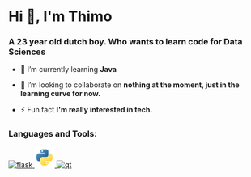 <h1 align="left">Hi 👋, I'm Thimo</h1>
<h3 align="left">A 23 year old dutch boy. Who wants to learn code for Data Sciences</h3>

- 🌱 I’m currently learning **Java**

- 👯 I’m looking to collaborate on **nothing at the moment, just in the learning curve for now.**

- ⚡ Fun fact **I'm really interested in tech.**

<h3 align="left">Languages and Tools:</h3>
<p align="left"> <a href="https://flask.palletsprojects.com/" target="_blank" rel="noreferrer"> <img src="https://www.vectorlogo.zone/logos/pocoo_flask/pocoo_flask-icon.svg" alt="flask" width="40" height="40"/> </a> <a href="https://www.python.org" target="_blank" rel="noreferrer"> <img src="https://raw.githubusercontent.com/devicons/devicon/master/icons/python/python-original.svg" alt="python" width="40" height="40"/> </a> <a href="https://www.qt.io/" target="_blank" rel="noreferrer"> <img src="https://upload.wikimedia.org/wikipedia/commons/0/0b/Qt_logo_2016.svg" alt="qt" width="40" height="40"/> </a> </p>

